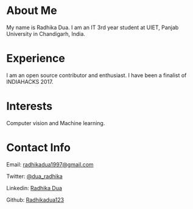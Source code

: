 # About Me
My name is Radhika Dua. I am an IT 3rd year student at UIET, Panjab University in Chandigarh, India.

# Experience
I am an open source contributor and enthusiast. I have been a finalist of INDIAHACKS 2017.

# Interests
Computer vision and Machine learning.

# Contact Info
Email: [radhikadua1997@gmail.com](mailto:radhikadua1997@gmail.com)

Twitter: [@dua_radhika](https://twitter.com/dua_radhika)

Linkedin: [Radhika Dua](https://www.linkedin.com/in/radhika-dua-6105a9111/)

Github: [Radhikadua123](https://github.com/Radhikadua123)

